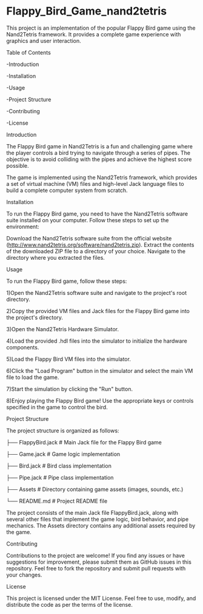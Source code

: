 # Flappy_Bird_Game_nand2tetris

This project is an implementation of the popular Flappy Bird game using the Nand2Tetris framework. 
It provides a complete game experience with graphics and user interaction.



 Table of Contents
 
  -Introduction
  
  -Installation
  
  -Usage
  
  -Project Structure
  
  -Contributing
  
  -License




 Introduction
 
The Flappy Bird game in Nand2Tetris is a fun and challenging game where the player controls a bird trying to navigate through a series of pipes.
The objective is to avoid colliding with the pipes and achieve the highest score possible.

The game is implemented using the Nand2Tetris framework, which provides a set of virtual machine (VM) files and high-level Jack language files
to build a complete computer system from scratch.




Installation

To run the Flappy Bird game, you need to have the Nand2Tetris software suite installed on your computer. Follow these steps to set up the environment:

Download the Nand2Tetris software suite from the official website (http://www.nand2tetris.org/software/nand2tetris.zip).
Extract the contents of the downloaded ZIP file to a directory of your choice.
Navigate to the directory where you extracted the files.




Usage

To run the Flappy Bird game, follow these steps:

 1)Open the Nand2Tetris software suite and navigate to the project's root directory.
 
 2)Copy the provided VM files and Jack files for the Flappy Bird game into the project's directory.
 
 3)Open the Nand2Tetris Hardware Simulator.
 
 4)Load the provided .hdl files into the simulator to initialize the hardware components.
 
 5)Load the Flappy Bird VM files into the simulator.
 
 6)Click the "Load Program" button in the simulator and select the main VM file to load the game.
 
 7)Start the simulation by clicking the "Run" button.
 
 8)Enjoy playing the Flappy Bird game! Use the appropriate keys or controls specified in the game to control the bird.
 




Project Structure

The project structure is organized as follows:


 ├── FlappyBird.jack       # Main Jack file for the Flappy Bird game
 
 ├── Game.jack             # Game logic implementation
 
 ├── Bird.jack             # Bird class implementation
 
 ├── Pipe.jack             # Pipe class implementation
 
 ├── Assets                # Directory containing game assets (images, sounds, etc.)
 
 └── README.md             # Project README file

The project consists of the main Jack file FlappyBird.jack, along with several other files that implement the game logic, bird behavior, and pipe mechanics. 
The Assets directory contains any additional assets required by the game.





Contributing

Contributions to the project are welcome! If you find any issues or have suggestions for improvement, please submit them as GitHub issues in this repository.
Feel free to fork the repository and submit pull requests with your changes.




License

This project is licensed under the MIT License. Feel free to use, modify, and distribute the code as per the terms of the license.
